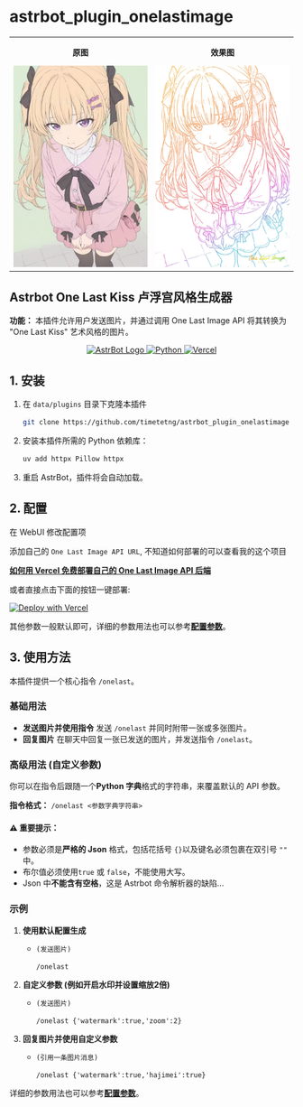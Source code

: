 
# astrbot_plugin_onelastimage

<table align="center">
  <tr>
    <td align="center">
      <p><strong>原图</strong></p>
      <img src="example.jpg" alt="图片1" width="300">
    </td>
    <td align="center">
      <p><strong>效果图</strong></p>
      <img src="example2.jpg" alt="图片2" width="300">
    </td>
  </tr>
</table>

## Astrbot One Last Kiss 卢浮宫风格生成器

**功能：** 本插件允许用户发送图片，并通过调用 One Last Image API 将其转换为 "One Last Kiss" 艺术风格的图片。




<div align="center">
  <a href="https://astrbot.app/" target="_blank">
    <img src="https://github.com/user-attachments/assets/ffd99b6b-3272-4682-beaa-6fe74250f7d9" alt="AstrBot Logo" height="28" style="vertical-align: bottom;">
  </a>
  <a href="https://www.python.org" target="_blank">
    <img src="https://img.shields.io/badge/Python-3776AB?style=for-the-badge&logo=python&logoColor=white" alt="Python" style="vertical-align: bottom;">
  </a>
  <a href="https://vercel.com" target="_blank">
    <img src="https://img.shields.io/badge/Vercel-000000?style=for-the-badge&logo=vercel&logoColor=white" alt="Vercel" style="vertical-align: bottom;">
  </a>
</div>


## 1. 安装

1.  在 `data/plugins` 目录下克隆本插件
    ```bash
    git clone https://github.com/timetetng/astrbot_plugin_onelastimage
    ```

2.  安装本插件所需的 Python 依赖库：
    ```bash
    uv add httpx Pillow httpx
    ```
3.  重启 AstrBot，插件将会自动加载。

## 2. 配置

在 WebUI 修改配置项

添加自己的 `One Last Image API URL`, 不知道如何部署的可以查看我的这个项目

[**如何用 Vercel 免费部署自己的 One Last Image API 后端**](https://github.com/timetetng/one-last-image-api)

或者直接点击下面的按钮一键部署:

[![Deploy with Vercel](https://vercel.com/button)](https://vercel.com/new/clone?repository-url=https%3A%2F%2Fgithub.com%2Ftimetetng%2Fone-last-image-api)

其他参数一般默认即可，详细的参数用法也可以参考[**配置参数**](https://github.com/timetetng/one-last-image-api?tab=readme-ov-file#%E9%85%8D%E7%BD%AE%E5%8F%82%E6%95%B0-config-%E8%AF%A6%E8%A7%A3)。

## 3\. 使用方法

本插件提供一个核心指令 `/onelast`。



### 基础用法

  * **发送图片并使用指令**
    发送 `/onelast` 并同时附带一张或多张图片。
  * **回复图片**
    在聊天中回复一张已发送的图片，并发送指令 `/onelast`。

### 高级用法 (自定义参数)

你可以在指令后跟随一个**Python 字典**格式的字符串，来覆盖默认的 API 参数。

**指令格式：**
`/onelast <参数字典字符串>`

#### ⚠️ 重要提示：

  * 参数必须是**严格的 Json** 格式，包括花括号 `{}`以及键名必须包裹在双引号 `""` 中。
  * 布尔值必须使用`true` 或 `false`，不能使用大写。
  * Json 中**不能含有空格**，这是 Astrbot 命令解析器的缺陷...

### 示例

1.  **使用默认配置生成**

      * `(发送图片)`

        `/onelast`

2.  **自定义参数 (例如开启水印并设置缩放2倍)**

      * `(发送图片)`

        `/onelast {'watermark':true,'zoom':2}`

3.  **回复图片并使用自定义参数**

      * `(引用一条图片消息)`

        `/onelast {'watermark':true,'hajimei':true}`

详细的参数用法也可以参考[**配置参数**](https://github.com/timetetng/one-last-image-api?tab=readme-ov-file#%E9%85%8D%E7%BD%AE%E5%8F%82%E6%95%B0-config-%E8%AF%A6%E8%A7%A3)。

